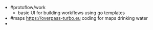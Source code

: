 - #protoflow/work
	- basic UI for building workflows using go templates
- #maps https://overpass-turbo.eu coding for maps drinking water
-